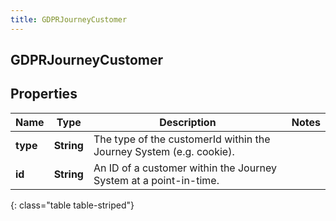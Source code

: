 ```yaml
---
title: GDPRJourneyCustomer
---
```

## GDPRJourneyCustomer


## Properties

| Name | Type | Description | Notes |
| ------------ | ------------- | ------------- | ------------- |
| **type** | <!----><!---->**String**<!----> | The type of the customerId within the Journey System (e.g. cookie). |  |
| **id** | <!----><!---->**String**<!----> | An ID of a customer within the Journey System at a point-in-time. |  |
{: class="table table-striped"}



